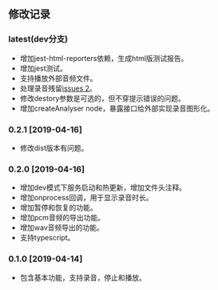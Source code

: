 ## 修改记录

### latest(dev分支)

+ 增加jest-html-reporters依赖，生成html版测试报告。
+ 增加jest测试。
+ 支持播放外部音频文件。
+ 处理录音残留[issues 2](https://github.com/2fps/recorder/issues/2)。
+ 修改destory参数是可选的，但不穿提示错误的问题。
+ 增加createAnalyser node，暴露接口给外部实现录音图形化。

### 0.2.1 [2019-04-16]
+ 修改dist版本有问题。

### 0.2.0 [2019-04-16]
+ 增加dev模式下服务启动和热更新，增加文件头注释。
+ 增加onprocess回调，用于显示录音时长。
+ 增加暂停和恢复的功能。
+ 增加pcm音频的导出功能。
+ 增加wav音频导出的功能。
+ 支持typescript。

### 0.1.0 [2019-04-14]
+ 包含基本功能，支持录音，停止和播放。